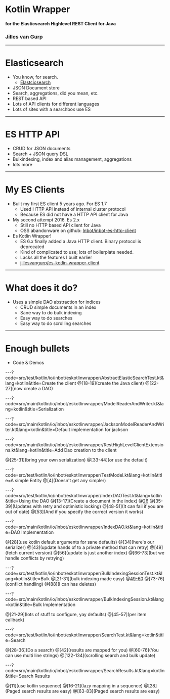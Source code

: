 # Kotlin Wrapper
#### for the Elasticsearch Highlevel REST Client for Java
### Jilles van Gurp

---
# Elasticsearch

- You know, for search.
  - [Elastcicsearch](https://www.elastic.co/)
- JSON Document store
- Search, aggregations, did you mean, etc.
- REST based API
- Lots of API clients for different languages
- Lots of sites with a searchbox use ES

---
# ES HTTP API

- CRUD for JSON documents
- Search + JSON query DSL
- Bulkindexing, index and alias management, aggregations
- lots more

---
# My ES Clients
- Built my first ES client 5 years ago. For ES 1.7
  - Used HTTP API instead of internal cluster protocol
  - Because ES did not have a HTTP API client for Java
- My second attempt 2016. Es 2.x
  - Still no HTTP based API client for Java
  - OSS abandonware on github: [Inbot/inbot-es-http-client](https://github.com/Inbot/inbot-es-http-client)
- Es Kotlin Wrapper!
  - ES 6.x finally added a Java HTTP client. Binary protocol is deprecated
  - Kind of complicated to use; lots of boilerplate needed.
  - Lacks all the features I built earlier
  - [jillesvangurp/es-kotlin-wrapper-client](https://github.com/jillesvangurp/es-kotlin-wrapper-client)

---
# What does it do?

- Uses a simple DAO abstraction for indices
  - CRUD simple documents in an index
  - Sane way to do bulk indexing
  - Easy way to do searches
  - Easy way to do scrolling searches

---
# Enough bullets
- Code & Demos

---?code=src/test/kotlin/io/inbot/eskotlinwrapper/AbstractElasticSearchTest.kt&lang=kotlin&title=Create the client
@[18-19](create the Java client)
@[22-27](now create a DAO)

---?code=src/main/kotlin/io/inbot/eskotlinwrapper/ModelReaderAndWriter.kt&lang=kotlin&title=Serialization

---?code=src/main/kotlin/io/inbot/eskotlinwrapper/JacksonModelReaderAndWriter.kt&lang=kotlin&title=Default implementation for jackson

---?code=src/main/kotlin/io/inbot/eskotlinwrapper/RestHighLevelClientExtensions.kt&lang=kotlin&title=Add Dao creation to the client

@[25-31](bring your own serialization)
@[33-44](or use the default)

---?code=src/test/kotlin/io/inbot/eskotlinwrapper/TestModel.kt&lang=kotlin&title=A simple Entity
@[4](Doesn't get any simpler)

---?code=src/test/kotlin/io/inbot/eskotlinwrapper/IndexDAOTest.kt&lang=kotlin&title=Using the DAO
@[13-17](Create a document in the index)
@[26](Updates)
@[35-39](Updates with retry and optimistic locking)
@[48-51](It can fail if you are out of date)
@[53](And if you specify the correct version it works)

---?code=src/main/kotlin/io/inbot/eskotlinwrapper/IndexDAO.kt&lang=kotlin&title=DAO Implementation

@[28](use kotlin default arguments for sane defaults)
@[34](here's our serializer)
@[43](update hands of to a private method that can retry)
@[49](fetch current version)
@[56](update is just another index)
@[66-73](but we handle conflicts by retrying)

---?code=src/test/kotlin/io/inbot/eskotlinwrapper/BulkIndexingSessionTest.kt&lang=kotlin&title=Bulk
@[21-31](bulk indexing made easy)
@[49-60](updates)
@[73-76](conflict handling)
@[88](I can has deletes)

---?code=src/main/kotlin/io/inbot/eskotlinwrapper/BulkIndexingSession.kt&lang=kotlin&title=Bulk Implementation

@[21-29](lots of stuff to configure, yay defaults)
@[45-57](per item callback)

---?code=src/test/kotlin/io/inbot/eskotlinwrapper/SearchTest.kt&lang=kotlin&title=Search

@[28-36](Do a search)
@[42](results are mapped for you)
@[60-76](You can use multi line strings)
@[122-134](scrolling search and bulk update)

---?code=src/main/kotlin/io/inbot/eskotlinwrapper/SearchResults.kt&lang=kotlin&title=Search Results

@[11](use kotlin sequence)
@[16-21](lazy mapping in a sequence)
@[28](Paged search results are easy)
@[63-83](Paged search results are easy)
